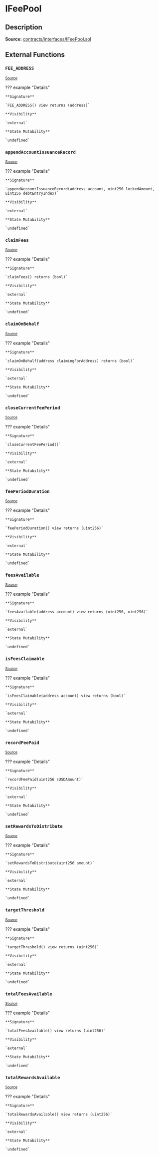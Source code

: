 # IFeePool

## Description

**Source:** [contracts/interfaces/IFeePool.sol](https://github.com/Synthetixio/synthetix/tree/v2.42.1/contracts/interfaces/IFeePool.sol)

## External Functions

### `FEE_ADDRESS`

<sub>[Source](https://github.com/Synthetixio/synthetix/tree/v2.42.1/contracts/interfaces/IFeePool.sol#L8)</sub>

??? example "Details"

    **Signature**

    `FEE_ADDRESS() view returns (address)`

    **Visibility**

    `external`

    **State Mutability**

    `undefined`

### `appendAccountIssuanceRecord`

<sub>[Source](https://github.com/Synthetixio/synthetix/tree/v2.42.1/contracts/interfaces/IFeePool.sol#L30)</sub>

??? example "Details"

    **Signature**

    `appendAccountIssuanceRecord(address account, uint256 lockedAmount, uint256 debtEntryIndex)`

    **Visibility**

    `external`

    **State Mutability**

    `undefined`

### `claimFees`

<sub>[Source](https://github.com/Synthetixio/synthetix/tree/v2.42.1/contracts/interfaces/IFeePool.sol#L23)</sub>

??? example "Details"

    **Signature**

    `claimFees() returns (bool)`

    **Visibility**

    `external`

    **State Mutability**

    `undefined`

### `claimOnBehalf`

<sub>[Source](https://github.com/Synthetixio/synthetix/tree/v2.42.1/contracts/interfaces/IFeePool.sol#L25)</sub>

??? example "Details"

    **Signature**

    `claimOnBehalf(address claimingForAddress) returns (bool)`

    **Visibility**

    `external`

    **State Mutability**

    `undefined`

### `closeCurrentFeePeriod`

<sub>[Source](https://github.com/Synthetixio/synthetix/tree/v2.42.1/contracts/interfaces/IFeePool.sol#L27)</sub>

??? example "Details"

    **Signature**

    `closeCurrentFeePeriod()`

    **Visibility**

    `external`

    **State Mutability**

    `undefined`

### `feePeriodDuration`

<sub>[Source](https://github.com/Synthetixio/synthetix/tree/v2.42.1/contracts/interfaces/IFeePool.sol#L12)</sub>

??? example "Details"

    **Signature**

    `feePeriodDuration() view returns (uint256)`

    **Visibility**

    `external`

    **State Mutability**

    `undefined`

### `feesAvailable`

<sub>[Source](https://github.com/Synthetixio/synthetix/tree/v2.42.1/contracts/interfaces/IFeePool.sol#L10)</sub>

??? example "Details"

    **Signature**

    `feesAvailable(address account) view returns (uint256, uint256)`

    **Visibility**

    `external`

    **State Mutability**

    `undefined`

### `isFeesClaimable`

<sub>[Source](https://github.com/Synthetixio/synthetix/tree/v2.42.1/contracts/interfaces/IFeePool.sol#L14)</sub>

??? example "Details"

    **Signature**

    `isFeesClaimable(address account) view returns (bool)`

    **Visibility**

    `external`

    **State Mutability**

    `undefined`

### `recordFeePaid`

<sub>[Source](https://github.com/Synthetixio/synthetix/tree/v2.42.1/contracts/interfaces/IFeePool.sol#L36)</sub>

??? example "Details"

    **Signature**

    `recordFeePaid(uint256 sUSDAmount)`

    **Visibility**

    `external`

    **State Mutability**

    `undefined`

### `setRewardsToDistribute`

<sub>[Source](https://github.com/Synthetixio/synthetix/tree/v2.42.1/contracts/interfaces/IFeePool.sol#L38)</sub>

??? example "Details"

    **Signature**

    `setRewardsToDistribute(uint256 amount)`

    **Visibility**

    `external`

    **State Mutability**

    `undefined`

### `targetThreshold`

<sub>[Source](https://github.com/Synthetixio/synthetix/tree/v2.42.1/contracts/interfaces/IFeePool.sol#L16)</sub>

??? example "Details"

    **Signature**

    `targetThreshold() view returns (uint256)`

    **Visibility**

    `external`

    **State Mutability**

    `undefined`

### `totalFeesAvailable`

<sub>[Source](https://github.com/Synthetixio/synthetix/tree/v2.42.1/contracts/interfaces/IFeePool.sol#L18)</sub>

??? example "Details"

    **Signature**

    `totalFeesAvailable() view returns (uint256)`

    **Visibility**

    `external`

    **State Mutability**

    `undefined`

### `totalRewardsAvailable`

<sub>[Source](https://github.com/Synthetixio/synthetix/tree/v2.42.1/contracts/interfaces/IFeePool.sol#L20)</sub>

??? example "Details"

    **Signature**

    `totalRewardsAvailable() view returns (uint256)`

    **Visibility**

    `external`

    **State Mutability**

    `undefined`
